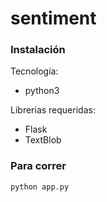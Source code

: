 # sentiment

### Instalación

Tecnología:
- python3

Librerias requeridas:
- Flask
- TextBlob

### Para correr

` python app.py `